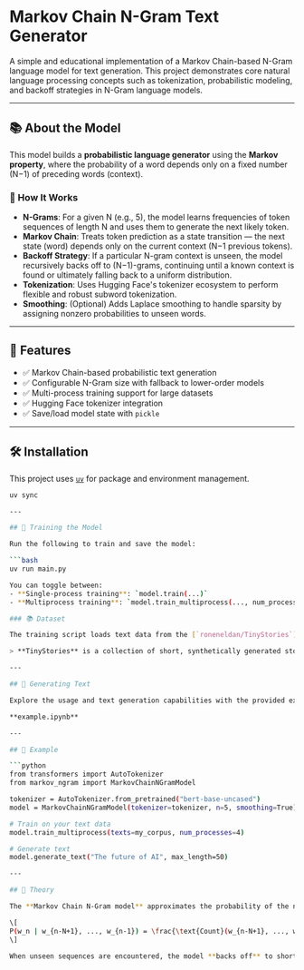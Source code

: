 # Markov Chain N-Gram Text Generator

A simple and educational implementation of a Markov Chain-based N-Gram language model for text generation. This project demonstrates core natural language processing concepts such as tokenization, probabilistic modeling, and backoff strategies in N-Gram language models.

---

## 📚 About the Model

This model builds a **probabilistic language generator** using the **Markov property**, where the probability of a word depends only on a fixed number (N−1) of preceding words (context).

### 🔢 How It Works

- **N-Grams**: For a given N (e.g., 5), the model learns frequencies of token sequences of length N and uses them to generate the next likely token.
- **Markov Chain**: Treats token prediction as a state transition — the next state (word) depends only on the current context (N−1 previous tokens).
- **Backoff Strategy**: If a particular N-gram context is unseen, the model recursively backs off to (N−1)-grams, continuing until a known context is found or ultimately falling back to a uniform distribution.
- **Tokenization**: Uses Hugging Face's tokenizer ecosystem to perform flexible and robust subword tokenization.
- **Smoothing**: (Optional) Adds Laplace smoothing to handle sparsity by assigning nonzero probabilities to unseen words.

---

## 🚀 Features

- ✅ Markov Chain-based probabilistic text generation  
- ✅ Configurable N-Gram size with fallback to lower-order models  
- ✅ Multi-process training support for large datasets  
- ✅ Hugging Face tokenizer integration  
- ✅ Save/load model state with `pickle`  

---

## 🛠️ Installation

This project uses [`uv`](https://github.com/astral-sh/uv) for package and environment management.

```bash
uv sync

---

## 🧠 Training the Model

Run the following to train and save the model:

```bash
uv run main.py

You can toggle between:
- **Single-process training**: `model.train(...)`
- **Multiprocess training**: `model.train_multiprocess(..., num_processes=...)`

### 📚 Dataset

The training script loads text data from the [`roneneldan/TinyStories`](https://huggingface.co/datasets/roneneldan/TinyStories) dataset.

> **TinyStories** is a collection of short, synthetically generated stories using GPT-based models. The dataset is clean, small in vocabulary, and ideal for experiments in language modeling and generative tasks involving basic syntax and semantics.

---

## 🧪 Generating Text

Explore the usage and text generation capabilities with the provided example notebook:

**example.ipynb**

---

## 🧾 Example

```python
from transformers import AutoTokenizer
from markov_ngram import MarkovChainNGramModel

tokenizer = AutoTokenizer.from_pretrained("bert-base-uncased")
model = MarkovChainNGramModel(tokenizer=tokenizer, n=5, smoothing=True)

# Train on your text data
model.train_multiprocess(texts=my_corpus, num_processes=4)

# Generate text
model.generate_text("The future of AI", max_length=50)

---

## 📘 Theory

The **Markov Chain N-Gram model** approximates the probability of the next word \( w_n \) given a history of \( N-1 \) words \( (w_{n-N+1}, ..., w_{n-1}) \) as:

\[
P(w_n | w_{n-N+1}, ..., w_{n-1}) = \frac{\text{Count}(w_{n-N+1}, ..., w_n)}{\text{Count}(w_{n-N+1}, ..., w_{n-1})}
\]

When unseen sequences are encountered, the model **backs off** to shorter contexts to maintain robustness.
